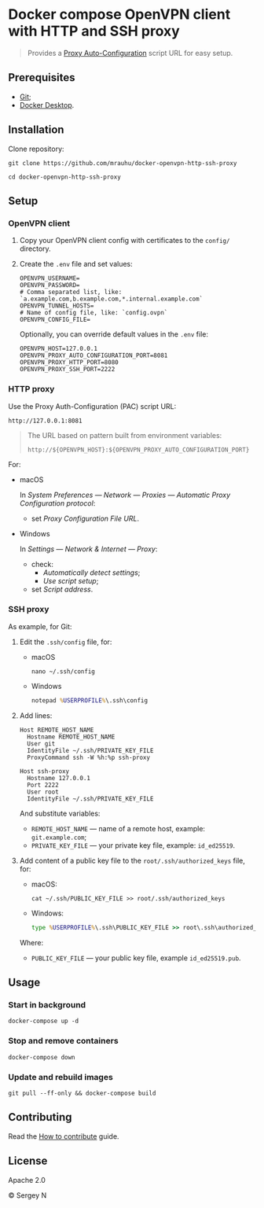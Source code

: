 # Docker compose OpenVPN client with HTTP and SSH proxy

> Provides a [Proxy Auto-Configuration][pac] script URL for easy setup.

[pac]: https://en.wikipedia.org/wiki/Proxy_auto-config

## Prerequisites

- [Git][g];
- [Docker Desktop][d].

[g]: https://git-scm.com/
[d]: https://www.docker.com/products/docker-desktop

## Installation

Clone repository:

```
git clone https://github.com/mrauhu/docker-openvpn-http-ssh-proxy
```

```
cd docker-openvpn-http-ssh-proxy
```

## Setup

### OpenVPN client

1. Copy your OpenVPN client config with certificates to the `config/` directory.

2. Create the `.env` file and set values:

   ```shell
   OPENVPN_USERNAME=
   OPENVPN_PASSWORD=
   # Comma separated list, like: `a.example.com,b.example.com,*.internal.example.com`
   OPENVPN_TUNNEL_HOSTS=
   # Name of config file, like: `config.ovpn`
   OPENVPN_CONFIG_FILE=
   ```

   Optionally, you can override default values in the `.env` file:

   ```shell
   OPENVPN_HOST=127.0.0.1
   OPENVPN_PROXY_AUTO_CONFIGURATION_PORT=8081
   OPENVPN_PROXY_HTTP_PORT=8080
   OPENVPN_PROXY_SSH_PORT=2222
   ```

### HTTP proxy

Use the Proxy Auth-Configuration (PAC) script URL:

```
http://127.0.0.1:8081
```

> The URL based on pattern built from environment variables:
>
> ```
> http://${OPENVPN_HOST}:${OPENVPN_PROXY_AUTO_CONFIGURATION_PORT}
> ```

For:

- macOS

  In _System Preferences — Network — Proxies — Automatic Proxy Configuration protocol_:

  - set _Proxy Configuration File URL_.

- Windows

  In _Settings — Network & Internet — Proxy_:

  - check:
    - _Automatically detect settings_;
    - _Use script setup_;
  - set _Script address_.

### SSH proxy

As example, for Git:

1. Edit the `.ssh/config` file, for:

   - macOS

     ```shell
     nano ~/.ssh/config
     ```

   - Windows

     ```cmd
     notepad %USERPROFILE%\.ssh\config
     ```

2. Add lines:

   ```
   Host REMOTE_HOST_NAME
     Hostname REMOTE_HOST_NAME
     User git
     IdentityFile ~/.ssh/PRIVATE_KEY_FILE
     ProxyCommand ssh -W %h:%p ssh-proxy

   Host ssh-proxy
     Hostname 127.0.0.1
     Port 2222
     User root
     IdentityFile ~/.ssh/PRIVATE_KEY_FILE
   ```

   And substitute variables:

   - `REMOTE_HOST_NAME` — name of a remote host, example: `git.example.com`;
   - `PRIVATE_KEY_FILE` — your private key file, example: `id_ed25519`.

3. Add content of a public key file to the `root/.ssh/authorized_keys` file, for:

   - macOS:

     ```shell
     cat ~/.ssh/PUBLIC_KEY_FILE >> root/.ssh/authorized_keys
     ```

   - Windows:

     ```cmd
     type %USERPROFILE%\.ssh\PUBLIC_KEY_FILE >> root\.ssh\authorized_keys
     ```

   Where:

   - `PUBLIC_KEY_FILE` — your public key file, example `id_ed25519.pub`.

## Usage

### Start in background

```
docker-compose up -d
```

### Stop and remove containers

```
docker-compose down
```

### Update and rebuild images

```
git pull --ff-only && docker-compose build
```

## Contributing

Read the [How to contribute](./CONTRIBUTING.md) guide.

## License

Apache 2.0

© Sergey N
